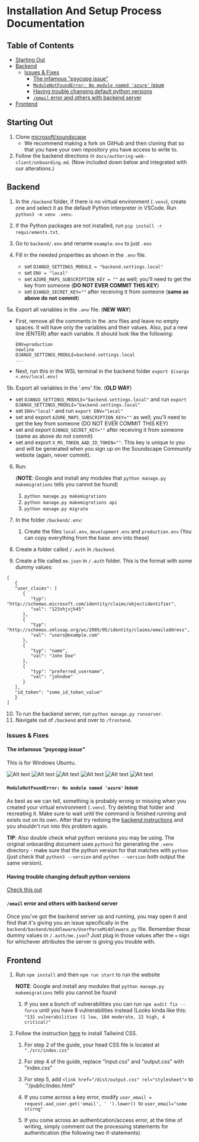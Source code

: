 # Installation And Setup Process Documentation

## Table of Contents

- [Starting Out](#starting-out)
- [Backend](#backend)
  - [Issues &amp; Fixes](#issues--fixes)
    - [The infamous &#34;psycopg issue&#34;](#the-infamous-psycopg-issue)
    - [`ModuleNotFoundError: No module named 'azure'` issue](#modulenotfounderror-no-module-named-azure-issue)
    - [Having trouble changing default python versions](#having-trouble-changing-default-python-versions)
    - [`/email` error and others with backend server](#email-error-and-others-with-backend-server)
- [Frontend](#frontend)

## Starting Out

1. Clone [microsoft/soundscape](https://www.github.com/microsoft/soundscape)
   - We recommend making a fork on GitHub and then cloning that so that you have your own repository you have access to write to.
2. Follow the backend directions in `docs/authoring-web-client/onboarding.md`. (Now included down below and integrated with our alterations.)

## Backend

1. In the `/backend` folder, if there is no virtual environment (`.venv`), create one and select it as the default Python interpreter in VSCode. Run `python3 -m venv .venv`.
2. If the Python packages are not installed, run `pip install -r requirements.txt`.
3. Go to `backend/.env` and rename `example.env` to just `.env`
4. Fill in the needed properties as shown in the `.env` file.

   - set `DJANGO_SETTINGS_MODULE = "backend.settings.local"`
   - set `ENV = "local"`
   - set `AZURE_MAPS_SUBSCRIPTION_KEY = ""` as well; you'll need to get the key from someone (**DO NOT EVER COMMIT THIS KEY**)
   - set `DJANGO_SECRET_KEY=""` after receiving it from someone (**same as above do not commit**)

5a. Export all variables in the `.env` file. (**NEW WAY**)

- First, remove all the comments in the .env files and leave no empty spaces. It will have only the variables and their values. Also, put a new line (ENTER) after each variable. It should look like the following:
  ```
  ENV=production
  newline
  DJANGO_SETTINGS_MODULE=backend.settings.local
  ...
  ```
- Next, run this in the WSL terminal in the backend folder `export $(xargs <.env/local.env)`

5b. Export all variables in the '.env' file. (**OLD WAY**)

- set `DJANGO_SETTINGS_MODULE="backend.settings.local"` and run `export DJANGO_SETTINGS_MODULE="backend.settings.local"`
- set `ENV="local"` and run `export ENV="local"`
- set and export `AZURE_MAPS_SUBSCRIPTION_KEY=""` as well; you'll need to get the key from someone (DO NOT EVER COMMIT THIS KEY)
- set and export `DJANGO_SECRET_KEY=""` after receiving it from someone (same as above do not commit)
- set and export `X_MS_TOKEN_AAD_ID_TOKEN=""`. This key is unique to you and will be generated when you sign up on the Soundscape Community website (again, never commit).

6. Run:

   (**NOTE**: Google and install any modules that `python manage.py makemigrations` tells you cannot be found)

   1. `python manage.py makemigrations`
   2. `python manage.py makemigrations api`
   3. `python manage.py migrate`
7. In the folder `/backend/.env`:

   1. Create the files `local.env`, `development.env` and `production.env` (You can copy everything from the base .env into these)
8. Create a folder called `/.auth` in `/backend`.
9. Create a file called `me.json` in `/.auth` folder. This is the format with some dummy values:

```
[
   {
   "user_claims": [
      {
         "typ": "http://schemas.microsoft.com/identity/claims/objectidentifier",
         "val": "123vhjvjh45"
      },
      {
         "typ": "http://schemas.xmlsoap.org/ws/2005/05/identity/claims/emailaddress",
         "val": "users@example.com" 
      },
      {
         "typ": "name",
         "val": "John Doe" 
      },
      {
         "typ": "preferred_username",
         "val": "johndoe" 
      }
   ],
   "id_token": "some_id_token_value"
   }
]
```

10. To run the backend server, run `python manage.py runserver`.
11. Navigate out of `/backend` and over to `/frontend`.

### Issues & Fixes

#### The infamous _"psycopg issue"_

This is for Windows Ubuntu.

![Alt text](psycopg_issue/image.png)
![Alt text](psycopg_issue/image-1.png)
![Alt text](psycopg_issue/image-2.png)
![Alt text](psycopg_issue/image-3.png)
![Alt text](psycopg_issue/image-4.png)
![Alt text](psycopg_issue/image-5.png)

#### `ModuleNotFoundError: No module named 'azure'` issue

As best as we can tell, something is probably wrong or missing when you created your virtual environment (`.venv`). Try deleting that folder and recreating it. Make sure to wait until the command is finished running and exists out on its own. After that try redoing the [backend instructions](#backend) and you shouldn't run into this problem again.

**TIP**: Also double check what python versions you may be using. The original onboarding document uses `python3` for generating the `.venv` directory - make sure that the python version for that matches with `python` (just check that `python3 --version` and `python --version` both output the same version).

#### Having trouble changing default python versions

[Check this out](https://unix.stackexchange.com/questions/410579/change-the-python3-default-version-in-ubuntu)

#### `/email` error and others with backend server

Once you've got the backend server up and running, you may open it and find that it's giving you an issue specifically in the `backend/backend/middleware/UserParseMiddleware.py` file. Remember those dummy values in `/.auth/me.json`? Just plug in those values after the `=` sign for whichever attributes the server is giving you trouble with.

## Frontend

1. Run `npm install` and then `npm run start` to run the website

   **NOTE**: Google and install any modules that `python manage.py makemigrations` tells you cannot be found

   1. If you see a bunch of vulnerabilities you can run `npm audit fix --force` until you have 8 vulnerabilities instead (Looks kinda like this: `"131 vulnerabilities (1 low, 104 moderate, 22 high, 4 critical)"`
2. Follow the instruction [here](https://tailwindcss.com/docs/installation) to install Tailwind CSS.

   1. For step 2 of the guide, your head CSS file is located at `"./src/index.css"`
   2. For step 4 of the guide, replace "input.css" and "output.css" with "index.css"
   3. For step 5, add `<link href="/dist/output.css" rel="stylesheet">` to `"/public/index.html"

   1. If you come across a key error, modify `user_email = request.aad_user.get('email', ' ').lower() `to `user_email="some stirng"`
   2. If you come across an authentication/access error, at the time of writing, simply comment out the processing statements for authentication (the following two if-statements)
